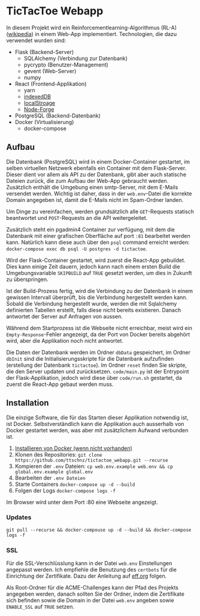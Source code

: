 # TicTacToe Webapp

In diesem Projekt wird ein Reinforcementlearning-Algorithmus (RL-A) ([wikipedia](https://en.wikipedia.org/wiki/Reinforcement_learning)) in einem Web-App implementiert. Technologien, die dazu verwendet wurden sind:

- Flask (Backend-Server)
  - SQLAlchemy (Verbindung zur Datenbank)
  - pycrypto (Benutzer-Management)
  - gevent (Web-Server)
  - numpy
- React (Frontend-Applikation)
  - yarn
  - [indexedDB](https://developer.mozilla.org/de/docs/Web/API/IndexedDB_API)
  - [localStroage](https://developer.mozilla.org/de/docs/Web/API/Window/localStorage)
  - [Node-Forge](https://github.com/digitalbazaar/forge)
- PostgreSQL (Backend-Datenbank)
- Docker (Virtualisierung)
  - docker-compose

## Aufbau

Die Datenbank (PostgreSQL) wird in einem Docker-Container gestartet, im selben virtuellen Netzwerk ebenfalls ein Container mit dem Flask-Server. Dieser dient vor allem als API zu der Datenbank, gibt aber auch statische Dateien zurück, die zum Aufbau der Web-App gebraucht werden.
Zusätzlich enthält die Umgebung einen smtp-Server, mit dem E-Mails versendet werden. Wichtig ist daher, dass in der `web.env`-Datei die korrekte Domain angegeben ist, damit die E-Mails nicht im Spam-Ordner landen.

Um Dinge zu vereinfachen, werden grundsätzlich alle `GET`-Requests statisch beantwortet und `POST`-Requests an die API weitergeleitet.

Zusätzlich steht ein pgadmin4 Container zur verfügung, mit dem die Datenbank mit einer grafischen Oberfläche auf port `:81` bearbeitet werden kann. Natürlich kann diese auch über den `psql` command erreicht werden: `docker-compose exec db psql -U postgres -d tictactoe`.

Wird der Flask-Container gestartet, wird zuerst die React-App gebuildet. Dies kann einige Zeit dauern, jedoch kann nach einem ersten Build die Umgebungsvariable `SKIPBUILD` auf `TRUE` gesetzt werden, um dies in Zukunft zu überspringen.

Ist der Build-Prozess fertig, wird die Verbindung zu der Datenbank in einem gewissen Intervall überprüft, bis die Verbindung hergestellt werden kann. Sobald die Verbindung hergestellt wurde, werden die mit Sqlalchemy definierten Tabellen erstellt, falls diese nicht bereits existieren. Danach antwortet der Server auf Anfragen von aussen.

Während dem Startprozess ist die Webseite nicht erreichbar, meist wird ein `Empty-Response`-Fehler angezeigt, da der Port von Docker bereits abgehört wird, aber die Applikation noch nicht antwortet.

Die Daten der Datenbank werden im Ordner `dbData` gespeichert, im Ordner `dbInit` sind die Initialisierungsskripte für die Datenbank aufzufinden (erstellung der Datenbank `tictactoe`).
Im Ordner `reset` finden Sie skripte, die den Server updaten und zurücksetzen.
`code/main.py` ist der Entrypoint der Flask-Applikation, jedoch wird diese über `code/run.sh` gestartet, da zuerst die React-App gebaut werden muss.

## Installation

Die einzige Software, die für das Starten dieser Applikation notwendig ist, ist Docker. Selbstverständlich kann die Applikation auch ausserhalb von Docker gestartet werden, was aber mit zusätzlichem Aufwand verbunden ist.

1. [Installieren von Docker (wenn nicht vorhanden)](https://docs.docker.com/engine/install/)
2. Klonen des Repositories: `git clone https://github.com/ttschnz/tictactoe_webapp.git --recurse`
3. Kompieren der `.env` Dateien: `cp web.env.example web.env && cp global.env.example global.env`
4. Bearbeiten der `.env Dateien`
5. Starte Containers `docker-compose up -d --build`
6. Folgen der Logs `docker-compose logs -f`

Im Browser wird unter dem Port :80 eine Webseite angezeigt.

### Updates

`git pull --recurse && docker-compouse up -d --build && docker-compose logs -f`

### SSL

Für die SSL-Verschlüsslung kann in der Datei `web.env` Einstellungen angepasst werden. Ich empfiehle die Benutzung des `certbots` für die Einrichtung der Zertifikate. Dazu der Anleitung auf [eff.org](https://certbot.eff.org/instructions) folgen.

Als Root-Ordner für die ACME-Challenges kann der Pfad des Projekts angegeben werden, danach sollten Sie der Ordner, indem die Zertifikate sich befinden sowie die Domain in der Datei `web.env` angeben sowie `ENABLE_SSL` auf `TRUE` setzen.

